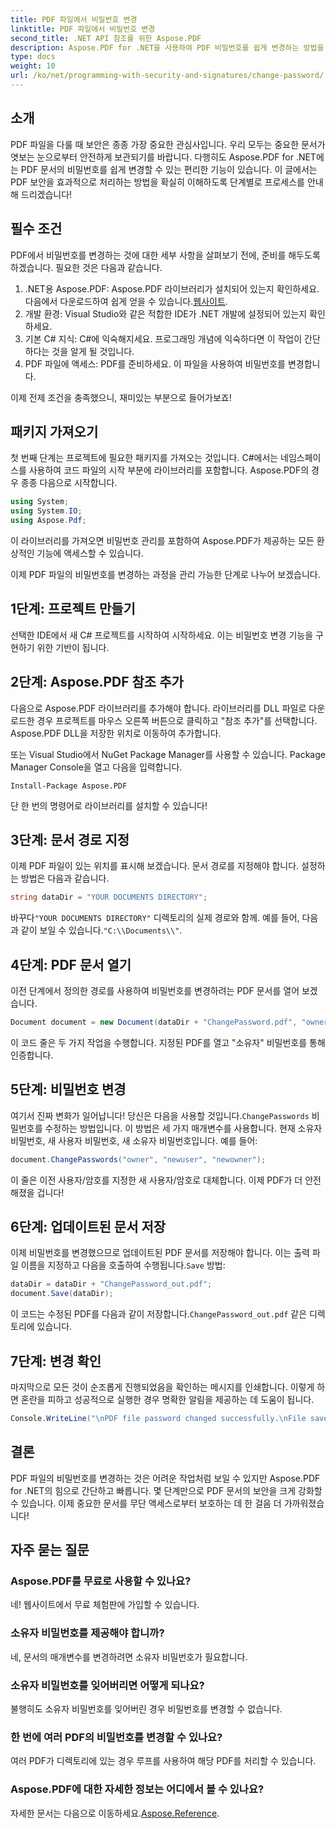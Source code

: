 ```yaml
---
title: PDF 파일에서 비밀번호 변경
linktitle: PDF 파일에서 비밀번호 변경
second_title: .NET API 참조를 위한 Aspose.PDF
description: Aspose.PDF for .NET을 사용하여 PDF 비밀번호를 쉽게 변경하는 방법을 알아보세요. 단계별 가이드가 안전하게 프로세스를 안내합니다.
type: docs
weight: 10
url: /ko/net/programming-with-security-and-signatures/change-password/
---
```

## 소개

PDF 파일을 다룰 때 보안은 종종 가장 중요한 관심사입니다. 우리 모두는 중요한 문서가 엿보는 눈으로부터 안전하게 보관되기를 바랍니다. 다행히도 Aspose.PDF for .NET에는 PDF 문서의 비밀번호를 쉽게 변경할 수 있는 편리한 기능이 있습니다. 이 글에서는 PDF 보안을 효과적으로 처리하는 방법을 확실히 이해하도록 단계별로 프로세스를 안내해 드리겠습니다!

## 필수 조건

PDF에서 비밀번호를 변경하는 것에 대한 세부 사항을 살펴보기 전에, 준비를 해두도록 하겠습니다. 필요한 것은 다음과 같습니다.

1. .NET용 Aspose.PDF: Aspose.PDF 라이브러리가 설치되어 있는지 확인하세요. 다음에서 다운로드하여 쉽게 얻을 수 있습니다.[웹사이트](https://releases.aspose.com/pdf/net/).
2. 개발 환경: Visual Studio와 같은 적합한 IDE가 .NET 개발에 설정되어 있는지 확인하세요.
3. 기본 C# 지식: C#에 익숙해지세요. 프로그래밍 개념에 익숙하다면 이 작업이 간단하다는 것을 알게 될 것입니다.
4. PDF 파일에 액세스: PDF를 준비하세요. 이 파일을 사용하여 비밀번호를 변경합니다.

이제 전제 조건을 충족했으니, 재미있는 부분으로 들어가보죠!

## 패키지 가져오기

첫 번째 단계는 프로젝트에 필요한 패키지를 가져오는 것입니다. C#에서는 네임스페이스를 사용하여 코드 파일의 시작 부분에 라이브러리를 포함합니다. Aspose.PDF의 경우 종종 다음으로 시작합니다.

```csharp
using System;
using System.IO;
using Aspose.Pdf;
```

이 라이브러리를 가져오면 비밀번호 관리를 포함하여 Aspose.PDF가 제공하는 모든 환상적인 기능에 액세스할 수 있습니다. 

이제 PDF 파일의 비밀번호를 변경하는 과정을 관리 가능한 단계로 나누어 보겠습니다. 

## 1단계: 프로젝트 만들기

선택한 IDE에서 새 C# 프로젝트를 시작하여 시작하세요. 이는 비밀번호 변경 기능을 구현하기 위한 기반이 됩니다.

## 2단계: Aspose.PDF 참조 추가

다음으로 Aspose.PDF 라이브러리를 추가해야 합니다. 라이브러리를 DLL 파일로 다운로드한 경우 프로젝트를 마우스 오른쪽 버튼으로 클릭하고 "참조 추가"를 선택합니다. Aspose.PDF DLL을 저장한 위치로 이동하여 추가합니다.

또는 Visual Studio에서 NuGet Package Manager를 사용할 수 있습니다. Package Manager Console을 열고 다음을 입력합니다.

```
Install-Package Aspose.PDF
```

단 한 번의 명령어로 라이브러리를 설치할 수 있습니다!

## 3단계: 문서 경로 지정

이제 PDF 파일이 있는 위치를 표시해 보겠습니다. 문서 경로를 지정해야 합니다. 설정하는 방법은 다음과 같습니다.

```csharp
string dataDir = "YOUR DOCUMENTS DIRECTORY";
```

 바꾸다`"YOUR DOCUMENTS DIRECTORY"` 디렉토리의 실제 경로와 함께. 예를 들어, 다음과 같이 보일 수 있습니다.`"C:\\Documents\\"`.

## 4단계: PDF 문서 열기

이전 단계에서 정의한 경로를 사용하여 비밀번호를 변경하려는 PDF 문서를 열어 보겠습니다.

```csharp
Document document = new Document(dataDir + "ChangePassword.pdf", "owner");
```

이 코드 줄은 두 가지 작업을 수행합니다. 지정된 PDF를 열고 "소유자" 비밀번호를 통해 인증합니다.

## 5단계: 비밀번호 변경

 여기서 진짜 변화가 일어납니다! 당신은 다음을 사용할 것입니다.`ChangePasswords` 비밀번호를 수정하는 방법입니다. 이 방법은 세 가지 매개변수를 사용합니다. 현재 소유자 비밀번호, 새 사용자 비밀번호, 새 소유자 비밀번호입니다. 예를 들어:

```csharp
document.ChangePasswords("owner", "newuser", "newowner");
```

이 줄은 이전 사용자/암호를 지정한 새 사용자/암호로 대체합니다. 이제 PDF가 더 안전해졌을 겁니다!

## 6단계: 업데이트된 문서 저장

 이제 비밀번호를 변경했으므로 업데이트된 PDF 문서를 저장해야 합니다. 이는 출력 파일 이름을 지정하고 다음을 호출하여 수행됩니다.`Save` 방법:

```csharp
dataDir = dataDir + "ChangePassword_out.pdf";
document.Save(dataDir);
```

 이 코드는 수정된 PDF를 다음과 같이 저장합니다.`ChangePassword_out.pdf` 같은 디렉토리에 있습니다.

## 7단계: 변경 확인

마지막으로 모든 것이 순조롭게 진행되었음을 확인하는 메시지를 인쇄합니다. 이렇게 하면 혼란을 피하고 성공적으로 실행한 경우 명확한 알림을 제공하는 데 도움이 됩니다.

```csharp
Console.WriteLine("\nPDF file password changed successfully.\nFile saved at " + dataDir);
```

## 결론

PDF 파일의 비밀번호를 변경하는 것은 어려운 작업처럼 보일 수 있지만 Aspose.PDF for .NET의 힘으로 간단하고 빠릅니다. 몇 단계만으로 PDF 문서의 보안을 크게 강화할 수 있습니다. 이제 중요한 문서를 무단 액세스로부터 보호하는 데 한 걸음 더 가까워졌습니다!

## 자주 묻는 질문

### Aspose.PDF를 무료로 사용할 수 있나요?
네! 웹사이트에서 무료 체험판에 가입할 수 있습니다.

### 소유자 비밀번호를 제공해야 합니까?
네, 문서의 매개변수를 변경하려면 소유자 비밀번호가 필요합니다.

### 소유자 비밀번호를 잊어버리면 어떻게 되나요?
불행히도 소유자 비밀번호를 잊어버린 경우 비밀번호를 변경할 수 없습니다.

### 한 번에 여러 PDF의 비밀번호를 변경할 수 있나요?
여러 PDF가 디렉토리에 있는 경우 루프를 사용하여 해당 PDF를 처리할 수 있습니다.

### Aspose.PDF에 대한 자세한 정보는 어디에서 볼 수 있나요?
 자세한 문서는 다음으로 이동하세요.[Aspose.Reference](https://reference.aspose.com/pdf/net/).